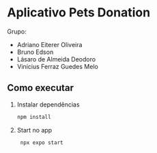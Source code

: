# Aplicativo Pets Donation
Grupo:
   * Adriano Eiterer Oliveira
   * Bruno Edson
   * Lásaro de Almeida Deodoro
   * Vinícius Ferraz Guedes Melo



## Como executar

1. Instalar dependências

   ```bash
   npm install
   ```

2. Start no app

   ```bash
    npx expo start
   ```

